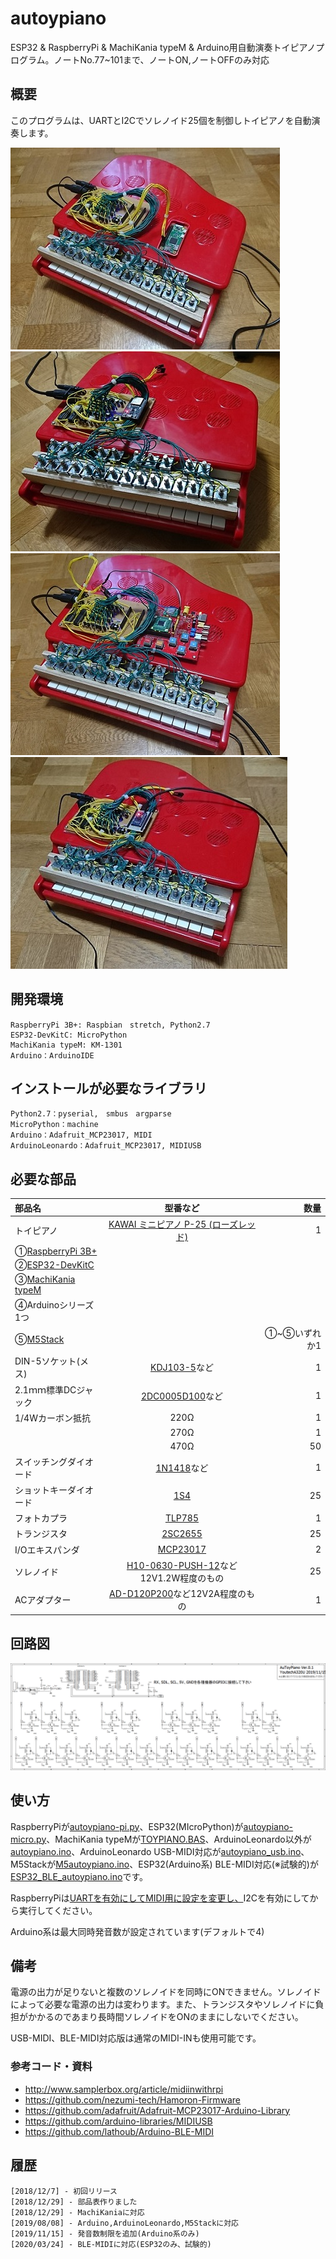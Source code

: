 # autoypiano

ESP32 & RaspberryPi & MachiKania typeM & Arduino用自動演奏トイピアノプログラム。ノートNo.77~101まで、ノートON,ノートOFFのみ対応

 ## 概要
このプログラムは、UARTとI2Cでソレノイド25個を制御しトイピアノを自動演奏します。

![Picture](https://github.com/YoutechA320U/autoypiano/blob/master/picture1.jpg "RaspberryPi版") ![Picture](https://github.com/YoutechA320U/autoypiano/blob/master/picture2.jpg "ESP32版") ![Picture](https://github.com/YoutechA320U/autoypiano/blob/master/picture3.jpg "MachiKania TypeM版")![Picture](https://github.com/YoutechA320U/autoypiano/blob/master/picture4.jpg "ArduinoProMicro版")
## 開発環境
    RaspberryPi 3B+: Raspbian　stretch, Python2.7
    ESP32-DevKitC: MicroPython
    MachiKania typeM: KM-1301
    Arduino：ArduinoIDE

## インストールが必要なライブラリ
    Python2.7：pyserial,　smbus　argparse
    MicroPython：machine
    Arduino：Adafruit_MCP23017, MIDI
    ArduinoLeonardo：Adafruit_MCP23017, MIDIUSB

## 必要な部品
|部品名|型番など|数量|
|:---|:--:|---:|
|トイピアノ|[KAWAI ミニピアノ P-25 (ローズレッド)](https://www.amazon.co.jp/%E6%B2%B3%E5%90%88%E6%A5%BD%E5%99%A8%E8%A3%BD%E4%BD%9C%E6%89%80-Musical-Instruments-Manufacturing-KTEC-cAGGT-ds-1108520/dp/B000BYM7FG/ref=pd_cp_21_2?_encoding=UTF8&pd_rd_i=B000BYM7FG&pd_rd_r=a6f02670-0b0c-11e9-a192-8ff15e5e6261&pd_rd_w=qE6rC&pd_rd_wg=mdpKR&pf_rd_p=2b3f7bc2-ce03-4854-a8c9-a9fbc069f595&pf_rd_r=NPJFDKF9H0WN2HTN49HK&psc=1&refRID=NPJFDKF9H0WN2HTN49HK)|1|
|①[RaspberryPi 3B+](http://akizukidenshi.com/catalog/g/gM-13470/) ||
|②[ESP32-DevKitC](http://akizukidenshi.com/catalog/g/gM-11819/)||
|③[MachiKania typeM](https://store.shopping.yahoo.co.jp/orangepicoshop/pico-a-006.html)|||
|④Arduinoシリーズ1つ|||
|⑤[M5Stack](https://www.switch-science.com/catalog/3647/)||①~⑤いずれか1|
|DIN-5ソケット(メス)|[KDJ103-5](http://akizukidenshi.com/catalog/g/gC-09565/)など|1|
|2.1ｍｍ標準DCジャック|[2DC0005D100](http://akizukidenshi.com/catalog/g/gC-01604)など|1|
|1/4Wカーボン抵抗|220Ω|1|
||270Ω|1|
||470Ω|50|
|スイッチングダイオード|[1N1418](http://akizukidenshi.com/catalog/g/gI-00941/)など|1|
|ショットキーダイオード|[1S4](http://akizukidenshi.com/catalog/g/gI-00127/)|25|
|フォトカプラ|[TLP785](http://akizukidenshi.com/catalog/g/gI-07554/)|1|
|トランジスタ|[2SC2655](http://akizukidenshi.com/catalog/g/gI-08746/)|25|
|I/Oエキスパンダ|[MCP23017](http://akizukidenshi.com/catalog/g/gI-09486/)|2|
|ソレノイド|[H10-0630-PUSH-12](https://www.marutsu.co.jp/pc/i/838037/)など12V1.2W程度のもの|25|
|ACアダプター|[AD-D120P200](http://akizukidenshi.com/catalog/g/gM-10659/)など12V2A程度のもの|1|

## 回路図
![SS](https://github.com/YoutechA320U/autoypiano/blob/master/ToyPiano.png "回路図")

## 使い方
RaspberryPiが[autoypiano-pi.py](https://github.com/YoutechA320U/autoypiano/blob/master/autoypiano-pi.py)、ESP32(MIcroPython)が[autoypiano-micro.py](https://github.com/YoutechA320U/autoypiano/blob/master/autoypiano-micro.py)、MachiKania typeMが[TOYPIANO.BAS](https://github.com/YoutechA320U/autoypiano/blob/master/TOYPIANO.BAS)、ArduinoLeonardo以外が[autoypiano.ino](https://github.com/YoutechA320U/autoypiano/blob/master/autoypiano.ino)、ArduinoLeonardo USB-MIDI対応が[autoypiano_usb.ino](https://github.com/YoutechA320U/autoypiano/blob/master/autoypiano_usb.ino)、M5Stackが[M5autoypiano.ino](https://github.com/YoutechA320U/autoypiano/blob/master/M5autoypiano.ino)、ESP32(Arduino系) BLE-MIDI対応(※試験的)が[ESP32_BLE_autoypiano.ino](https://github.com/YoutechA320U/autoypiano/blob/master/ESP32_BLE_autoypiano.ino)です。

RaspberryPiは[UARTを有効にしてMIDI用に設定を変更し、](http://www.samplerbox.org/article/midiinwithrpi)I2Cを有効にしてから実行してください。

Arduino系は最大同時発音数が設定されています(デフォルトで4)

## 備考
電源の出力が足りないと複数のソレノイドを同時にONできません。ソレノイドによって必要な電源の出力は変わります。また、トランジスタやソレノイドに負担がかかるのであまり長時間ソレノイドをONのままにしないでください。

USB-MIDI、BLE-MIDI対応版は通常のMIDI-INも使用可能です。

### 参考コード・資料
* <http://www.samplerbox.org/article/midiinwithrpi>  
* <https://github.com/nezumi-tech/Hamoron-Firmware>
* <https://github.com/adafruit/Adafruit-MCP23017-Arduino-Library>
* <https://github.com/arduino-libraries/MIDIUSB>
* <https://github.com/lathoub/Arduino-BLE-MIDI>

## 履歴
    [2018/12/7] - 初回リリース
    [2018/12/29] - 部品表作りました
    [2018/12/29] - MachiKaniaに対応
    [2019/08/08] - Arduino,ArduinoLeonardo,M5Stackに対応
    [2019/11/15] - 発音数制限を追加(Arduino系のみ)
    [2020/03/24] - BLE-MIDIに対応(ESP32のみ、試験的)
